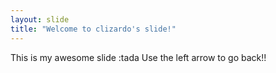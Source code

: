 ```yaml
---
layout: slide
title: "Welcome to clizardo's slide!"
---
```

This is my awesome slide :tada
Use the left arrow to go back!!
